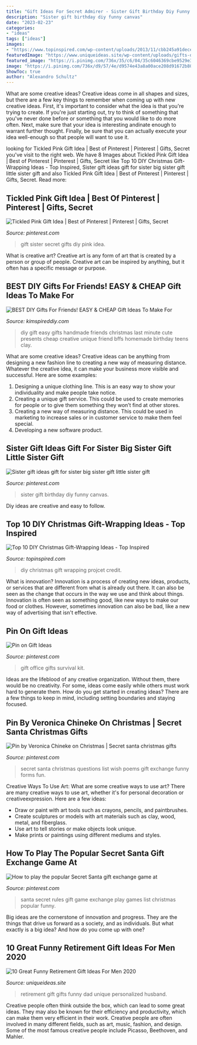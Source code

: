 ```yaml
---
title: "Gift Ideas For Secret Admirer - Sister Gift Birthday Diy Funny Canvas"
description: "Sister gift birthday diy funny canvas"
date: "2023-02-23"
categories:
- "ideas"
tags: ["ideas"]
images:
- "https://www.topinspired.com/wp-content/uploads/2013/11/cbb245a91dece1061a3d02580f410b2d.jpg"
featuredImage: "https://www.uniqueideas.site/wp-content/uploads/gifts-design-ideas-top-best-executive-personalized-retirement-gifts.jpg"
featured_image: "https://i.pinimg.com/736x/35/c6/04/35c6046369cbe9529e3fb8cc57449742--diy-gift-ideas-for-girls-m-ms-gift-ideas.jpg?b=t"
image: "https://i.pinimg.com/736x/d9/57/4e/d9574e43a8a00ace208d91672b80f2b2--funny-sister-sister-sister.jpg"
ShowToc: true
author: "Alexandro Schultz"
---
```



What are some creative ideas?
Creative ideas come in all shapes and sizes, but there are a few key things to remember when coming up with new creative ideas. First, it's important to consider what the idea is that you're trying to create. If you're just starting out, try to think of something that you've never done before or something that you would like to do more often. Next, make sure that your idea is interesting andinate enough to warrant further thought. Finally, be sure that you can actually execute your idea well-enough so that people will want to use it.

	

		
looking for Tickled Pink Gift Idea | Best of Pinterest | Pinterest | Gifts, Secret you've visit to the right web. We have 8 Images about Tickled Pink Gift Idea | Best of Pinterest | Pinterest | Gifts, Secret like Top 10 DIY Christmas Gift-Wrapping Ideas - Top Inspired, Sister gift ideas gift for sister big sister gift little sister gift and also Tickled Pink Gift Idea | Best of Pinterest | Pinterest | Gifts, Secret. Read more:
		
    
## Tickled Pink Gift Idea | Best Of Pinterest | Pinterest | Gifts, Secret

<img loading=lazy src="https://i.pinimg.com/736x/35/c6/04/35c6046369cbe9529e3fb8cc57449742--diy-gift-ideas-for-girls-m-ms-gift-ideas.jpg?b=t" onerror="this.onerror=null;this.src='https://tse4.mm.bing.net/th?id=OIP.tHayMSX43I6AbexQFClf-wHaLG&amp;pid=15.1';" alt="Tickled Pink Gift Idea | Best of Pinterest | Pinterest | Gifts, Secret">

_Source: pinterest.com_

>gift sister secret gifts diy pink idea. 

	

What is creative art?
Creative art is any form of art that is created by a person or group of people. Creative art can be inspired by anything, but it often has a specific message or purpose.

    
## BEST DIY Gifts For Friends! EASY &amp; CHEAP Gift Ideas To Make For

<img loading=lazy src="https://kimspireddiy.com/wp-content/uploads/2018/10/BEST-DIY-Gifts-For-Friends-EASY-and-CHEAP-Gift-Ideas-To-Make-For-Birthdays-Christmas-Gifts-Creative-and-Unique-Presents-That-Are-Cute-Last-Minute-Handmade-Ideas-BFFs-Teens-19.jpg" onerror="this.onerror=null;this.src='https://tse4.mm.bing.net/th?id=OIP.IEwz5j-4OVcOjzvpfZOSDQHaLH&amp;pid=15.1';" alt="BEST DIY Gifts For Friends! EASY &amp; CHEAP Gift Ideas To Make For">

_Source: kimspireddiy.com_

>diy gift easy gifts handmade friends christmas last minute cute presents cheap creative unique friend bffs homemade birthday teens clay. 

	

What are some creative ideas?
Creative ideas can be anything from designing a new fashion line to creating a new way of measuring distance. Whatever the creative idea, it can make your business more visible and successful. Here are some examples:
1. Designing a unique clothing line. This is an easy way to show your individuality and make people take notice.
2. Creating a unique gift service. This could be used to create memories for people or to give them something they won’t find at other stores.
3. Creating a new way of measuring distance. This could be used in marketing to increase sales or in customer service to make them feel special.
4. Developing a new software product.

    
## Sister Gift Ideas Gift For Sister Big Sister Gift Little Sister Gift

<img loading=lazy src="https://i.pinimg.com/736x/d9/57/4e/d9574e43a8a00ace208d91672b80f2b2--funny-sister-sister-sister.jpg" onerror="this.onerror=null;this.src='https://tse4.mm.bing.net/th?id=OIP.OtWqeDoV06VCaFnmyACedgHaJ4&amp;pid=15.1';" alt="Sister gift ideas gift for sister big sister gift little sister gift">

_Source: pinterest.com_

>sister gift birthday diy funny canvas. 

	

Diy ideas are creative and easy to follow.

    
## Top 10 DIY Christmas Gift-Wrapping Ideas - Top Inspired

<img loading=lazy src="https://www.topinspired.com/wp-content/uploads/2013/11/cbb245a91dece1061a3d02580f410b2d.jpg" onerror="this.onerror=null;this.src='https://tse4.mm.bing.net/th?id=OIP.8H2r6QCEICq7B0Lt0f3KvgHaJ3&amp;pid=15.1';" alt="Top 10 DIY Christmas Gift-Wrapping Ideas - Top Inspired">

_Source: topinspired.com_

>diy christmas gift wrapping projcet credit. 

	

What is innovation?
Innovation is a process of creating new ideas, products, or services that are different from what is already out there. It can also be seen as the change that occurs in the way we use and think about things. Innovation is often seen as something good, like new ways to make our food or clothes. However, sometimes innovation can also be bad, like a new way of advertising that isn't effective.

    
## Pin On Gift Ideas

<img loading=lazy src="https://i.pinimg.com/736x/60/85/bd/6085bd780055238fae6d77ba663e4af9--office-survival-kit-survival-kit-gifts.jpg" onerror="this.onerror=null;this.src='https://tse3.mm.bing.net/th?id=OIP.V4F4S8y7TrSDVG5NaVs0dAHaF-&amp;pid=15.1';" alt="Pin on Gift Ideas">

_Source: pinterest.com_

>gift office gifts survival kit. 

	

Ideas are the lifeblood of any creative organization. Without them, there would be no creativity. For some, ideas come easily while others must work hard to generate them. How do you get started in creating ideas? There are a few things to keep in mind, including setting boundaries and staying focused.

    
## Pin By Veronica Chineke On Christmas | Secret Santa Christmas Gifts

<img loading=lazy src="https://i.pinimg.com/736x/d8/9c/bf/d89cbf1fc71b3db31162eb82de1244f9.jpg" onerror="this.onerror=null;this.src='https://tse2.mm.bing.net/th?id=OIP.mEa2YYvTf21PwOeBO_FCuQHaNL&amp;pid=15.1';" alt="Pin by Veronica Chineke on Christmas | Secret santa christmas gifts">

_Source: pinterest.com_

>secret santa christmas questions list wish poems gift exchange funny forms fun. 

	

Creative Ways To Use Art: What are some creative ways to use art?
There are many creative ways to use art, whether it's for personal decoration or creativeexpression. Here are a few ideas: 
- Draw or paint with art tools such as crayons, pencils, and paintbrushes.
- Create sculptures or models with art materials such as clay, wood, metal, and fiberglass.
- Use art to tell stories or make objects look unique.
- Make prints or paintings using different mediums and styles.

    
## How To Play The Popular Secret Santa Gift Exchange Game At

<img loading=lazy src="https://i.pinimg.com/736x/19/67/41/196741186b7be9421b4402fa64fe11e7.jpg" onerror="this.onerror=null;this.src='https://tse1.mm.bing.net/th?id=OIP.n3bpS-Jh8lRYBCUxBJtx6gHaLH&amp;pid=15.1';" alt="How to play the popular Secret Santa gift exchange game at">

_Source: pinterest.com_

>santa secret rules gift game exchange play games list christmas popular funny. 

	

Big ideas are the cornerstone of innovation and progress. They are the things that drive us forward as a society, and as individuals. But what exactly is a big idea? And how do you come up with one?

    
## 10 Great Funny Retirement Gift Ideas For Men 2020

<img loading=lazy src="https://www.uniqueideas.site/wp-content/uploads/gifts-design-ideas-top-best-executive-personalized-retirement-gifts.jpg" onerror="this.onerror=null;this.src='https://tse1.mm.bing.net/th?id=OIP.sFnlhiccvah_f2qWntuTRgHaLH&amp;pid=15.1';" alt="10 Great Funny Retirement Gift Ideas For Men 2020">

_Source: uniqueideas.site_

>retirement gift gifts funny dad unique personalized husband. 

	

Creative people often think outside the box, which can lead to some great ideas. They may also be known for their efficiency and productivity, which can make them very efficient in their work. Creative people are often involved in many different fields, such as art, music, fashion, and design. Some of the most famous creative people include Picasso, Beethoven, and Mahler.

